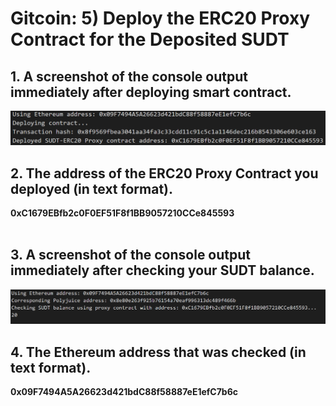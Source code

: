 # Gitcoin: 5) Deploy the ERC20 Proxy Contract for the Deposited SUDT

## 1. A screenshot of the console output immediately after deploying smart contract.

![](1.PNG)

## 2. The address of the ERC20 Proxy Contract you deployed (in text format).

<b>0xC1679EBfb2c0F0EF51F8f1BB9057210CCe845593</b> <br><br>

## 3. A screenshot of the console output immediately after checking your SUDT balance.

![](2.PNG)

## 4. The Ethereum address that was checked (in text format).

<b>0x09F7494A5A26623d421bdC88f58887eE1efC7b6c</b> <br><br>


    
    
    
    
